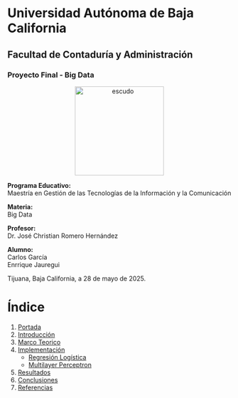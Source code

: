 # Universidad Autónoma de Baja California

## Facultad de Contaduría y Administración

### Proyecto Final - Big Data

<p align="center">
  <img src="https://github.com/user-attachments/assets/f0211137-058b-4812-b8b1-d16d4936afa3" alt="escudo" width="200"/>
</p>

**Programa Educativo:**  
Maestría en Gestión de las Tecnologías de la Información y la Comunicación

**Materia:**  
Big Data

**Profesor:**  
Dr. José Christian Romero Hernández

**Alumno:**  
Carlos García  
Enrrique Jauregui

Tijuana, Baja California, a 28 de mayo de 2025.


# Índice

1. [Portada](./Portada.md)
2. [Introducción](./Introduccion.md)
3. [Marco Teorico](./MarcoTeorico.md)
4. [Implementación](./Implementacion.md)
    - [Regresión Logística](./Logistic_Regression/LogisticRegression.md)
    - [Multilayer Perceptron](./Multilayer_Perceptron/MultolayerPerceptronV2.md)
5. [Resultados](./Resultados.md)
6. [Conclusiones](./Conclusiones.md)
7. [Referencias](./Referencias.md)
